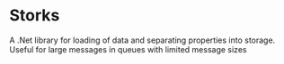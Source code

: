 # Storks
A .Net library for loading of data and separating properties into storage.  
Useful for large messages in queues with limited message sizes
